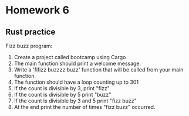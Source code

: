 # Homework 6

## Rust practice

Fizz buzz program:

1. Create a project called bootcamp using Cargo
2. The main function should print a welcome message.
3. Write a 'fifizz buzzzz buzz' function that will be called from your main function.
4. The function should have a loop counting up to 301
5. If the count is divisible by 3, print "fizz"
6. If the count is divisible by 5 print "buzz"
7. If the count is divisible by 3 and 5 print "fizz buzz"
8. At the end print the number of times "fizz buzz" occurred.
